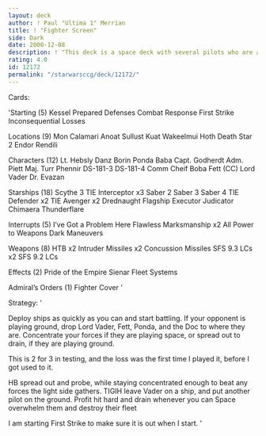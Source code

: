 ```yaml
---
layout: deck
author: ! Paul "Ultima 1" Merrian
title: ! "Fighter Screen"
side: Dark
date: 2000-12-08
description: ! "This deck is a space deck with several pilots who are able to go to ground if your opponent does."
rating: 4.0
id: 12172
permalink: "/starwarsccg/deck/12172/"
---
```

Cards: 

'Starting (5)
Kessel
Prepared Defenses
Combat Response
First Strike
Inconsequential Losses

Locations (9)
Mon Calamari
Anoat
Sullust
Kuat
Wakeelmui
Hoth
Death Star 2
Endor
Rendili

Characters (12)
Lt. Hebsly
Danz Borin
Ponda Baba
Capt. Godherdt
Adm. Piett
Maj. Turr Phennir
DS-181-3
DS-181-4
Comm Cheif
Boba Fett (CC)
Lord Vader
Dr. Evazan

Starships (18)
Scythe 3
TIE Interceptor x3
Saber 2
Saber 3
Saber 4
TIE Defender x2
TIE Avenger x2
Drednaught
Flagship Executor
Judicator
Chimaera
Thunderflare

Interrupts (5)
I’ve Got a Problem Here
Flawless Marksmanship x2
All Power to Weapons
Dark Maneuvers

Weapons (8)
HTB x2
Intruder Missiles x2
Concussion Missiles
SFS 9.3 LCs x2
SFS 9.2 LCs

Effects (2)
Pride of the Empire
Sienar Fleet Systems

Admiral’s Orders (1)
Fighter Cover '

Strategy: '

Deploy ships as quickly as you can and start battling.  If your opponent is playing ground, drop Lord Vader, Fett, Ponda, and the Doc to where they are.
Concentrate your forces if they are playing space, or spread out to drain, if they are playing ground.

This is 2 for 3 in testing, and the loss was the first time I played it, before I got used to it.

HB  spread out and probe, while staying concentrated enough to beat any forces the light side gathers.
TIGIH	leave Vader on a ship, and put another pilot on the ground.
Profit  hit hard and drain whenever you can
Space	overwhelm them and destroy their fleet

I am starting First Strike to make sure it is out when I start. '
